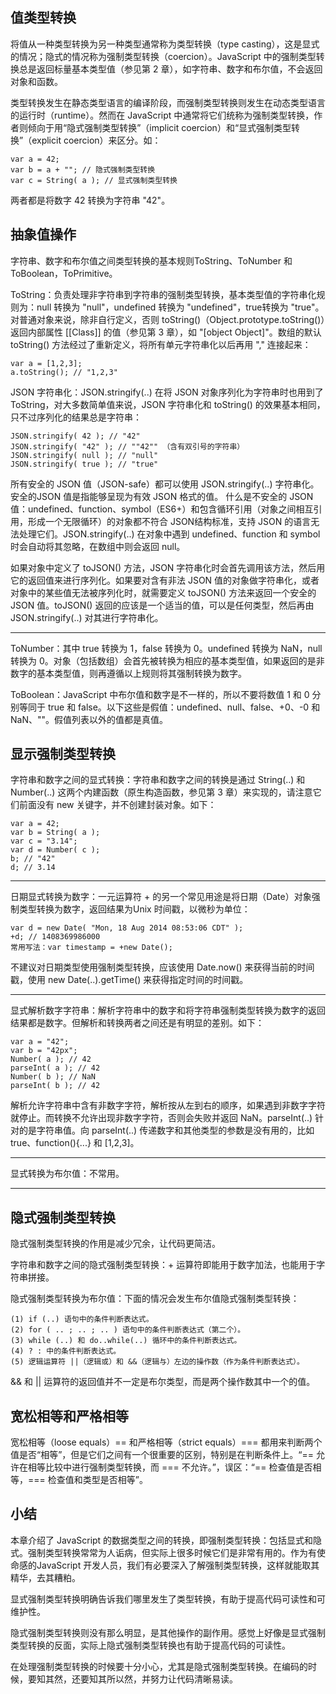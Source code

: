 ## 值类型转换
将值从一种类型转换为另一种类型通常称为类型转换（type casting），这是显式的情况；隐式的情况称为强制类型转换（coercion）。JavaScript 中的强制类型转换总是返回标量基本类型值（参见第 2 章），如字符串、数字和布尔值，不会返回对象和函数。

类型转换发生在静态类型语言的编译阶段，而强制类型转换则发生在动态类型语言的运行时（runtime）。然而在 JavaScript 中通常将它们统称为强制类型转换，作者则倾向于用“隐式强制类型转换”（implicit coercion）和“显式强制类型转换”（explicit coercion）来区分。如：

    var a = 42;
    var b = a + ""; // 隐式强制类型转换
    var c = String( a ); // 显式强制类型转换

两者都是将数字 42 转换为字符串 "42"。

## 抽象值操作
字符串、数字和布尔值之间类型转换的基本规则ToString、ToNumber 和 ToBoolean，ToPrimitive。

ToString：负责处理非字符串到字符串的强制类型转换，基本类型值的字符串化规则为：null 转换为 "null"，undefined 转换为 "undefined"，true转换为 "true"。对普通对象来说，除非自行定义，否则 toString()（Object.prototype.toString()）返回内部属性 [[Class]] 的值（参见第 3 章），如 "[object Object]"。数组的默认 toString() 方法经过了重新定义，将所有单元字符串化以后再用 "," 连接起来：

    var a = [1,2,3];
    a.toString(); // "1,2,3"

JSON 字符串化：JSON.stringify(..) 在将 JSON 对象序列化为字符串时也用到了 ToString，对大多数简单值来说，JSON 字符串化和 toString() 的效果基本相同，只不过序列化的结果总是字符串：

    JSON.stringify( 42 ); // "42"
    JSON.stringify( "42" ); // ""42"" （含有双引号的字符串）
    JSON.stringify( null ); // "null"
    JSON.stringify( true ); // "true"

所有安全的 JSON 值（JSON-safe）都可以使用 JSON.stringify(..) 字符串化。安全的JSON 值是指能够呈现为有效 JSON 格式的值。
什么是不安全的 JSON 值：undefined、function、symbol（ES6+）和包含循环引用（对象之间相互引用，形成一个无限循环）的对象都不符合 JSON结构标准，支持 JSON 的语言无法处理它们。JSON.stringify(..) 在对象中遇到 undefined、function 和 symbol 时会自动将其忽略，在数组中则会返回 null。

如果对象中定义了 toJSON() 方法，JSON 字符串化时会首先调用该方法，然后用它的返回值来进行序列化。如果要对含有非法 JSON 值的对象做字符串化，或者对象中的某些值无法被序列化时，就需要定义 toJSON() 方法来返回一个安全的 JSON 值。toJSON() 返回的应该是一个适当的值，可以是任何类型，然后再由 JSON.stringify(..) 对其进行字符串化。
***
ToNumber：其中 true 转换为 1，false 转换为 0。undefined 转换为 NaN，null 转换为 0。对象（包括数组）会首先被转换为相应的基本类型值，如果返回的是非数字的基本类型值，则再遵循以上规则将其强制转换为数字。

ToBoolean：JavaScript 中布尔值和数字是不一样的，所以不要将数值 1 和 0 分别等同于 true 和 false。以下这些是假值：undefined、null、false、+0、-0 和 NaN、""。假值列表以外的值都是真值。

## 显示强制类型转换
字符串和数字之间的显式转换：字符串和数字之间的转换是通过 String(..) 和 Number(..) 这两个内建函数（原生构造函数，参见第 3 章）来实现的，请注意它们前面没有 new 关键字，并不创建封装对象。如下：

    var a = 42;
    var b = String( a );
    var c = "3.14";
    var d = Number( c );
    b; // "42"
    d; // 3.14
***
日期显式转换为数字：一元运算符 + 的另一个常见用途是将日期（Date）对象强制类型转换为数字，返回结果为Unix 时间戳，以微秒为单位：

    var d = new Date( "Mon, 18 Aug 2014 08:53:06 CDT" );
    +d; // 1408369986000
    常用写法：var timestamp = +new Date();

不建议对日期类型使用强制类型转换，应该使用 Date.now() 来获得当前的时间戳，使用 new Date(..).getTime() 来获得指定时间的时间戳。
***
显式解析数字字符串：解析字符串中的数字和将字符串强制类型转换为数字的返回结果都是数字。但解析和转换两者之间还是有明显的差别。如下：

    var a = "42";
    var b = "42px";
    Number( a ); // 42
    parseInt( a ); // 42
    Number( b ); // NaN
    parseInt( b ); // 42

解析允许字符串中含有非数字字符，解析按从左到右的顺序，如果遇到非数字字符就停止。而转换不允许出现非数字字符，否则会失败并返回 NaN。parseInt(..) 针对的是字符串值。向 parseInt(..) 传递数字和其他类型的参数是没有用的，比如 true、function(){...} 和 [1,2,3]。
***
显式转换为布尔值：不常用。
***
## 隐式强制类型转换
隐式强制类型转换的作用是减少冗余，让代码更简洁。

字符串和数字之间的隐式强制类型转换：+ 运算符即能用于数字加法，也能用于字符串拼接。

隐式强制类型转换为布尔值：下面的情况会发生布尔值隐式强制类型转换：

    (1) if (..) 语句中的条件判断表达式。
    (2) for ( .. ; .. ; .. ) 语句中的条件判断表达式（第二个）。
    (3) while (..) 和 do..while(..) 循环中的条件判断表达式。
    (4) ? : 中的条件判断表达式。
    (5) 逻辑运算符 ||（逻辑或）和 &&（逻辑与）左边的操作数（作为条件判断表达式）。

&& 和 || 运算符的返回值并不一定是布尔类型，而是两个操作数其中一个的值。

## 宽松相等和严格相等
宽松相等（loose equals）== 和严格相等（strict equals）=== 都用来判断两个值是否“相等”，但是它们之间有一个很重要的区别，特别是在判断条件上。“== 允许在相等比较中进行强制类型转换，而 === 不允许。”，误区：“== 检查值是否相等，=== 检查值和类型是否相等”。

## 小结
本章介绍了 JavaScript 的数据类型之间的转换，即强制类型转换：包括显式和隐式。强制类型转换常常为人诟病，但实际上很多时候它们是非常有用的。作为有使命感的JavaScript 开发人员，我们有必要深入了解强制类型转换，这样就能取其精华，去其糟粕。

显式强制类型转换明确告诉我们哪里发生了类型转换，有助于提高代码可读性和可维护性。

隐式强制类型转换则没有那么明显，是其他操作的副作用。感觉上好像是显式强制类型转换的反面，实际上隐式强制类型转换也有助于提高代码的可读性。

在处理强制类型转换的时候要十分小心，尤其是隐式强制类型转换。在编码的时候，要知其然，还要知其所以然，并努力让代码清晰易读。